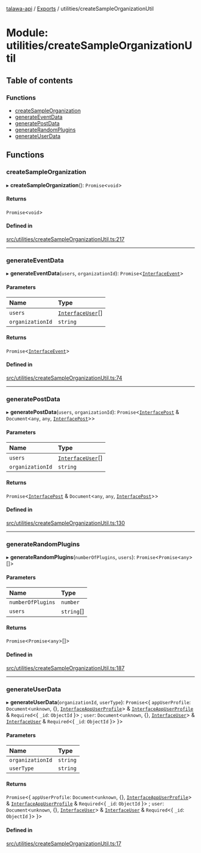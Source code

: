 [talawa-api](../README.md) / [Exports](../modules.md) / utilities/createSampleOrganizationUtil

# Module: utilities/createSampleOrganizationUtil

## Table of contents

### Functions

- [createSampleOrganization](utilities_createSampleOrganizationUtil.md#createsampleorganization)
- [generateEventData](utilities_createSampleOrganizationUtil.md#generateeventdata)
- [generatePostData](utilities_createSampleOrganizationUtil.md#generatepostdata)
- [generateRandomPlugins](utilities_createSampleOrganizationUtil.md#generaterandomplugins)
- [generateUserData](utilities_createSampleOrganizationUtil.md#generateuserdata)

## Functions

### createSampleOrganization

▸ **createSampleOrganization**(): `Promise`\<`void`\>

#### Returns

`Promise`\<`void`\>

#### Defined in

[src/utilities/createSampleOrganizationUtil.ts:217](https://github.com/PalisadoesFoundation/talawa-api/blob/636e51c/src/utilities/createSampleOrganizationUtil.ts#L217)

___

### generateEventData

▸ **generateEventData**(`users`, `organizationId`): `Promise`\<[`InterfaceEvent`](../interfaces/models_Event.InterfaceEvent.md)\>

#### Parameters

| Name | Type |
| :------ | :------ |
| `users` | [`InterfaceUser`](../interfaces/models_User.InterfaceUser.md)[] |
| `organizationId` | `string` |

#### Returns

`Promise`\<[`InterfaceEvent`](../interfaces/models_Event.InterfaceEvent.md)\>

#### Defined in

[src/utilities/createSampleOrganizationUtil.ts:74](https://github.com/PalisadoesFoundation/talawa-api/blob/636e51c/src/utilities/createSampleOrganizationUtil.ts#L74)

___

### generatePostData

▸ **generatePostData**(`users`, `organizationId`): `Promise`\<[`InterfacePost`](../interfaces/models_Post.InterfacePost.md) & `Document`\<`any`, `any`, [`InterfacePost`](../interfaces/models_Post.InterfacePost.md)\>\>

#### Parameters

| Name | Type |
| :------ | :------ |
| `users` | [`InterfaceUser`](../interfaces/models_User.InterfaceUser.md)[] |
| `organizationId` | `string` |

#### Returns

`Promise`\<[`InterfacePost`](../interfaces/models_Post.InterfacePost.md) & `Document`\<`any`, `any`, [`InterfacePost`](../interfaces/models_Post.InterfacePost.md)\>\>

#### Defined in

[src/utilities/createSampleOrganizationUtil.ts:130](https://github.com/PalisadoesFoundation/talawa-api/blob/636e51c/src/utilities/createSampleOrganizationUtil.ts#L130)

___

### generateRandomPlugins

▸ **generateRandomPlugins**(`numberOfPlugins`, `users`): `Promise`\<`Promise`\<`any`\>[]\>

#### Parameters

| Name | Type |
| :------ | :------ |
| `numberOfPlugins` | `number` |
| `users` | `string`[] |

#### Returns

`Promise`\<`Promise`\<`any`\>[]\>

#### Defined in

[src/utilities/createSampleOrganizationUtil.ts:187](https://github.com/PalisadoesFoundation/talawa-api/blob/636e51c/src/utilities/createSampleOrganizationUtil.ts#L187)

___

### generateUserData

▸ **generateUserData**(`organizationId`, `userType`): `Promise`\<\{ `appUserProfile`: `Document`\<`unknown`, \{\}, [`InterfaceAppUserProfile`](../interfaces/models_AppUserProfile.InterfaceAppUserProfile.md)\> & [`InterfaceAppUserProfile`](../interfaces/models_AppUserProfile.InterfaceAppUserProfile.md) & `Required`\<\{ `_id`: `ObjectId`  \}\> ; `user`: `Document`\<`unknown`, \{\}, [`InterfaceUser`](../interfaces/models_User.InterfaceUser.md)\> & [`InterfaceUser`](../interfaces/models_User.InterfaceUser.md) & `Required`\<\{ `_id`: `ObjectId`  \}\>  \}\>

#### Parameters

| Name | Type |
| :------ | :------ |
| `organizationId` | `string` |
| `userType` | `string` |

#### Returns

`Promise`\<\{ `appUserProfile`: `Document`\<`unknown`, \{\}, [`InterfaceAppUserProfile`](../interfaces/models_AppUserProfile.InterfaceAppUserProfile.md)\> & [`InterfaceAppUserProfile`](../interfaces/models_AppUserProfile.InterfaceAppUserProfile.md) & `Required`\<\{ `_id`: `ObjectId`  \}\> ; `user`: `Document`\<`unknown`, \{\}, [`InterfaceUser`](../interfaces/models_User.InterfaceUser.md)\> & [`InterfaceUser`](../interfaces/models_User.InterfaceUser.md) & `Required`\<\{ `_id`: `ObjectId`  \}\>  \}\>

#### Defined in

[src/utilities/createSampleOrganizationUtil.ts:17](https://github.com/PalisadoesFoundation/talawa-api/blob/636e51c/src/utilities/createSampleOrganizationUtil.ts#L17)
